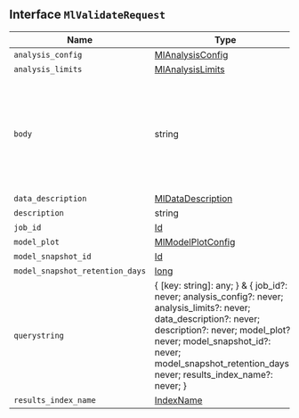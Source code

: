 ## Interface `MlValidateRequest`

| Name | Type | Description |
| - | - | - |
| `analysis_config` | [MlAnalysisConfig](./MlAnalysisConfig.md) | &nbsp; |
| `analysis_limits` | [MlAnalysisLimits](./MlAnalysisLimits.md) | &nbsp; |
| `body` | string | ({ [key: string]: any; } & { job_id?: never; analysis_config?: never; analysis_limits?: never; data_description?: never; description?: never; model_plot?: never; model_snapshot_id?: never; model_snapshot_retention_days?: never; results_index_name?: never; }) | All values in `body` will be added to the request body. |
| `data_description` | [MlDataDescription](./MlDataDescription.md) | &nbsp; |
| `description` | string | &nbsp; |
| `job_id` | [Id](./Id.md) | &nbsp; |
| `model_plot` | [MlModelPlotConfig](./MlModelPlotConfig.md) | &nbsp; |
| `model_snapshot_id` | [Id](./Id.md) | &nbsp; |
| `model_snapshot_retention_days` | [long](./long.md) | &nbsp; |
| `querystring` | { [key: string]: any; } & { job_id?: never; analysis_config?: never; analysis_limits?: never; data_description?: never; description?: never; model_plot?: never; model_snapshot_id?: never; model_snapshot_retention_days?: never; results_index_name?: never; } | All values in `querystring` will be added to the request querystring. |
| `results_index_name` | [IndexName](./IndexName.md) | &nbsp; |
